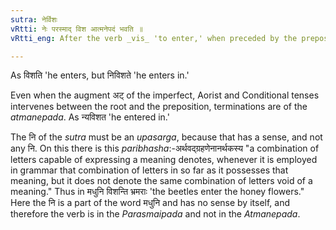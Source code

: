```yaml
---
sutra: नेर्विशः
vRtti: नेः परस्माद् विश आत्मनेपदं भवति ॥
vRtti_eng: After the verb _vis_ 'to enter,' when preceded by the preposition _ni_, the _Atmanepada_ affixes are employed.

---
```

As विशति 'he enters, but निविशते 'he enters in.'

Even when the augment अट् of the imperfect, Aorist and Conditional tenses intervenes between the root and the preposition, terminations are of the _atmanepada_. As न्यविशत 'he entered in.'

The नि of the _sutra_ must be an _upasarga_, because that has a sense, and not any नि. On this there is this _paribhasha_:-अर्थवद्ग्रहणेनानर्थकस्य "a combination of letters capable of expressing a meaning denotes, whenever it is employed in grammar that combination of letters in so far as it possesses that meaning, but it does not denote the same combination of letters void of a meaning." Thus in मधुनि विशन्ति भ्रमराः 'the beetles enter the honey flowers." Here the नि is a part of the word मधुनि and has no sense by itself, and therefore the verb is in the _Parasmaipada_ and not in the _Atmanepada_.